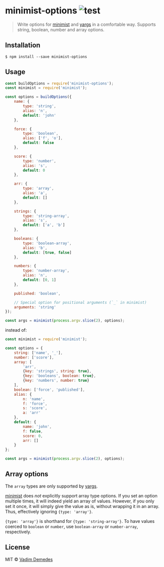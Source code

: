 # minimist-options ![test](https://github.com/vadimdemedes/minimist-options/workflows/test/badge.svg) 

> Write options for [minimist](https://npmjs.org/package/minimist) and [yargs](https://npmjs.org/package/yargs) in a comfortable way.
> Supports string, boolean, number and array options.

## Installation

```
$ npm install --save minimist-options
```

## Usage

```js
const buildOptions = require('minimist-options');
const minimist = require('minimist');

const options = buildOptions({
	name: {
		type: 'string',
		alias: 'n',
		default: 'john'
	},

	force: {
		type: 'boolean',
		alias: ['f', 'o'],
		default: false
	},

	score: {
		type: 'number',
		alias: 's',
		default: 0
	},

	arr: {
		type: 'array',
		alias: 'a',
		default: []
	},

	strings: {
		type: 'string-array',
		alias: 's',
		default: ['a', 'b']
	},

	booleans: {
		type: 'boolean-array',
		alias: 'b',
		default: [true, false]
	},

	numbers: {
		type: 'number-array',
		alias: 'n',
		default: [0, 1]
	},

	published: 'boolean',

	// Special option for positional arguments (`_` in minimist)
	arguments: 'string'
});

const args = minimist(process.argv.slice(2), options);
```

instead of:

```js
const minimist = require('minimist');

const options = {
	string: ['name', '_'],
	number: ['score'],
	array: [
		'arr',
		{key: 'strings', string: true},
		{key: 'booleans', boolean: true},
		{key: 'numbers', number: true}
	],
	boolean: ['force', 'published'],
	alias: {
		n: 'name',
		f: 'force',
		s: 'score',
		a: 'arr'
	},
	default: {
		name: 'john',
		f: false,
		score: 0,
		arr: []
	}
};

const args = minimist(process.argv.slice(2), options);
```

## Array options

The `array` types are only supported by [yargs](https://npmjs.org/package/yargs).

[minimist](https://npmjs.org/package/minimist) does _not_ explicitly support array type options. If you set an option multiple times, it will indeed yield an array of values. However, if you only set it once, it will simply give the value as is, without wrapping it in an array. Thus, effectively ignoring `{type: 'array'}`.

`{type: 'array'}` is shorthand for `{type: 'string-array'}`. To have values coerced to `boolean` or `number`, use `boolean-array` or `number-array`, respectively.

## License

MIT © [Vadim Demedes](https://vadimdemedes.com)
